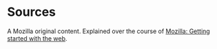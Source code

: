 # Sources
A Mozilla original content. Explained over the course of [Mozilla: Getting started with the web](https://developer.mozilla.org/en-US/docs/Learn/Getting_started_with_the_web).
